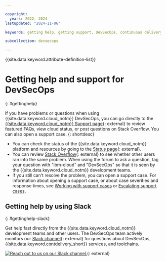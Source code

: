 ```yaml
---

copyright:
  years: 2022, 2024
lastupdated: "2024-11-06"

keywords: getting help, getting support, DevSecOps, continuous delivery, devops

subcollection: devsecops

---
```


{{site.data.keyword.attribute-definition-list}}

# Getting help and support for DevSecOps
{: #gettinghelp}

If you have problems or questions when using {{site.data.keyword.cloud_notm}} DevSecOps, you can go directly to the [{{site.data.keyword.cloud_notm}} Support page](/unifiedsupport/supportcenter){: external} to review featured FAQs, view cloud status, or post questions on Stack Overflow. You can also open a support case.
{: shortdesc}

* You can check the status of the {{site.data.keyword.cloud_notm}} platform and resources by going to the [Status page](https://cloud.ibm.com/status){: external}.
* You can review [Stack Overflow](https://stackoverflow.com/search?q=ibm-cloud){: external} to see whether other users ran into the same problem. When using the forum to ask a question, tag your question with "ibm-cloud" and "DevSecOps" so that it is seen by the {{site.data.keyword.cloud_notm}} development teams.
* If you still can't resolve the problem, you can open a support case. For information about opening a support case, or about case severities and response times, see [Working with support cases](/docs/get-support?topic=get-support-open-case) or [Escalating support cases](/docs/get-support?topic=get-support-escalation).

## Getting help by using Slack
{: #gettinghelp-slack}

Get help fast directly from the {{site.data.keyword.cloud_notm}} development teams and other users. The DevSecOps team actively monitors our [Slack channel](https://ic-devops-slack-invite.us-south.devops.cloud.ibm.com/){: external} for questions about DevSecOps, {{site.data.keyword.contdelivery_short}} services, and toolchains.

[![Reach out to us on our Slack channel.](images/slack_us.png "Slack us")](https://ic-devops-slack-invite.us-south.devops.cloud.ibm.com/){: external}

